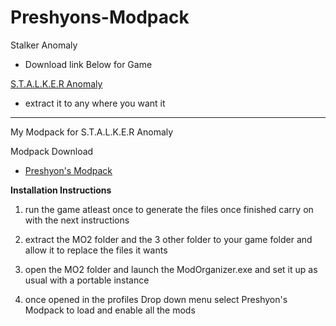 # Preshyons-Modpack
Stalker Anomaly

* Download link Below for Game

[S.T.A.L.K.E.R Anomaly](https://www.moddb.com/mods/stalker-anomaly)

* extract it to any where you want it
____________________________________________________________________
My Modpack for S.T.A.L.K.E.R Anomaly

Modpack Download

* [Preshyon's Modpack](https://drive.google.com/file/d/1t3xGe9ldNEpQG-DTFzmrnOrHPyaiLXbW/view?usp=sharing)

**Installation Instructions**

1. run the game atleast once to generate the files once finished carry on with the next instructions

2. extract the MO2 folder and the 3 other folder to your game folder and allow it to replace the files it wants

3. open the MO2 folder and launch the ModOrganizer.exe and set it up as usual with a portable instance

4. once opened in the profiles Drop down menu select Preshyon's Modpack to load and enable all the mods
